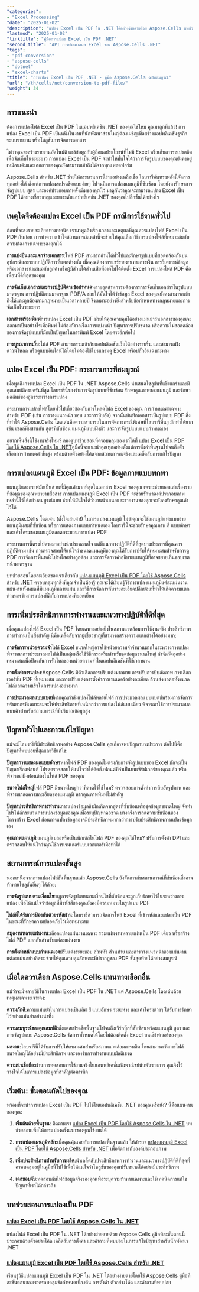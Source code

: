 ```yaml
---
"categories":
- "Excel Processing"
"date": "2025-01-02"
"description": "แปลง Excel เป็น PDF ใน .NET ได้อย่างง่ายดายด้วย Aspose.Cells บทช่วยสอนทีละขั้นตอน ตัวอย่างโค้ด และเคล็ดลับจากผู้เชี่ยวชาญ เพื่อการแปลง Excel เป็น PDF ได้อย่างราบรื่น"
"lastmod": "2025-01-02"
"linktitle": "คู่มือการแปลง Excel เป็น PDF .NET"
"second_title": "API การประมวลผล Excel ของ Aspose.Cells .NET"
"tags":
- "pdf-conversion"
- "aspose-cells"
- "dotnet"
- "excel-charts"
"title": "การแปลง Excel เป็น PDF .NET - คู่มือ Aspose.Cells ฉบับสมบูรณ์"
"url": "/th/cells/net/conversion-to-pdf-file/"
"weight": 34
---
```


## การแนะนำ

ต้องการแปลงไฟล์ Excel เป็น PDF ในแอปพลิเคชัน .NET ของคุณใช่ไหม คุณมาถูกที่แล้ว! การแปลง Excel เป็น PDF เป็นหนึ่งในงานที่นักพัฒนาส่วนใหญ่ต้องเผชิญเมื่อสร้างแอปพลิเคชันธุรกิจ ระบบรายงาน หรือโซลูชันการจัดการเอกสาร

ไม่ว่าคุณจะสร้างรายงานอัตโนมัติ แชร์ข้อมูลกับผู้ถือผลประโยชน์ที่ไม่มี Excel หรือเก็บถาวรสเปรดชีตเพื่อจัดเก็บในระยะยาว การแปลง Excel เป็น PDF จะทำให้มั่นใจได้ว่าการจัดรูปแบบของคุณยังคงอยู่เหมือนเดิมและเอกสารของคุณยังสามารถเข้าถึงได้จากทุกแพลตฟอร์ม

Aspose.Cells สำหรับ .NET ช่วยให้กระบวนการนี้ง่ายอย่างเหลือเชื่อ ไลบรารีอันทรงพลังนี้จัดการทุกอย่างได้ ตั้งแต่การแปลงสเปรดชีตแบบง่ายๆ ไปจนถึงการแปลงแผนภูมิที่ซับซ้อน โดยยังคงรักษาการจัดรูปแบบ สูตร และองค์ประกอบภาพดั้งเดิมของคุณไว้ มาดูกันว่าคุณจะสามารถแปลง Excel เป็น PDF ได้อย่างเชี่ยวชาญและยกระดับแอปพลิเคชัน .NET ของคุณไปอีกขั้นได้อย่างไร

## เหตุใดจึงต้องแปลง Excel เป็น PDF กรณีการใช้งานทั่วไป

ก่อนที่จะลงรายละเอียดทางเทคนิค เรามาพูดถึงเรื่องเวลาและเหตุผลที่คุณควรแปลงไฟล์ Excel เป็น PDF กันก่อน การทำความเข้าใจสถานการณ์เหล่านี้จะช่วยให้คุณเลือกวิธีการแปลงไฟล์ที่เหมาะสมกับความต้องการเฉพาะของคุณได้

**การแบ่งปันและแจกจ่ายเอกสาร**:ไฟล์ PDF สามารถอ่านได้ทั่วไปและรักษารูปแบบที่สอดคล้องกันบนอุปกรณ์และระบบปฏิบัติการที่แตกต่างกัน เมื่อคุณต้องการแชร์รายงานทางการเงิน การวิเคราะห์ข้อมูล หรือเอกสารนำเสนอกับลูกค้าหรือผู้มีส่วนได้ส่วนเสียที่อาจไม่ได้ติดตั้ง Excel การแปลงไฟล์ PDF คือเพื่อนที่ดีที่สุดของคุณ

**การจัดเก็บเอกสารและการปฏิบัติตามข้อกำหนด**หลายอุตสาหกรรมต้องการการจัดเก็บเอกสารในรูปแบบมาตรฐาน การปฏิบัติตามมาตรฐาน PDF/A ช่วยให้มั่นใจได้ว่าข้อมูล Excel ของคุณยังคงสามารถเข้าถึงได้และถูกต้องตามกฎหมายเป็นเวลาหลายปี จึงเหมาะอย่างยิ่งสำหรับข้อกำหนดทางกฎหมายและการจัดเก็บในระยะยาว

**เอกสารพร้อมพิมพ์**การแปลง Excel เป็น PDF ช่วยให้คุณควบคุมได้อย่างแม่นยำว่าเอกสารของคุณจะออกมาเป็นอย่างไรเมื่อพิมพ์ ไม่ต้องกังวลเรื่องการแบ่งหน้า ปัญหาการปรับขนาด หรือความไม่สอดคล้องของการจัดรูปแบบที่มักเป็นปัญหาในการพิมพ์ Excel โดยตรงอีกต่อไป

**การบูรณาการเว็บ**:ไฟล์ PDF สามารถรวมเข้ากับแอปพลิเคชันเว็บได้อย่างราบรื่น และสามารถฝัง ดาวน์โหลด หรือดูแบบอินไลน์ได้โดยไม่ต้องใช้โปรแกรมดู Excel หรือปลั๊กอินเฉพาะทาง

## แปลง Excel เป็น PDF: กระบวนการที่สมบูรณ์

เมื่อพูดถึงการแปลง Excel เป็น PDF ใน .NET Aspose.Cells นำเสนอโซลูชันที่แข็งแกร่งและมีคุณสมบัติครบครันที่สุด ไลบรารีนี้รองรับการจัดรูปแบบที่ซับซ้อน รักษาคุณภาพของแผนภูมิ และรักษาผลลัพธ์ของสูตรระหว่างการแปลง

กระบวนการแปลงไฟล์โดยทั่วไปเกี่ยวข้องกับการโหลดไฟล์ Excel ของคุณ การกำหนดค่าเฉพาะสำหรับ PDF (เช่น การวางแนวหน้า ขอบ และการบีบอัด) จากนั้นบันทึกเอกสารเป็นรูปแบบ PDF สิ่งที่ทำให้ Aspose.Cells โดดเด่นคือความสามารถในการจัดการกรณีพิเศษที่ไลบรารีอื่นๆ มักทำได้ยาก เช่น เซลล์ที่ผสานกัน สูตรที่ซับซ้อน แผนภูมิแบบฝังตัว และการจัดรูปแบบแบบกำหนดเอง

อยากเห็นสิ่งนี้ใช้งานจริงไหม? ลองดูบทช่วยสอนที่ครอบคลุมของเราได้ที่ [แปลง Excel เป็น PDF โดยใช้ Aspose.Cells ใน .NET](./convert-excel-to-pdf/)คู่มือนี้จะแนะนำคุณทุกอย่างตั้งแต่การตั้งค่าพื้นฐานไปจนถึงตัวเลือกการกำหนดค่าขั้นสูง พร้อมด้วยตัวอย่างโค้ดจากสถานการณ์จริงและเคล็ดลับการแก้ไขปัญหา

## การแปลงแผนภูมิ Excel เป็น PDF: ข้อมูลภาพแบบพกพา

แผนภูมิและกราฟมักเป็นส่วนที่มีคุณค่ามากที่สุดในเอกสาร Excel ของคุณ เพราะช่วยบอกเล่าเรื่องราวที่ข้อมูลของคุณพยายามสื่อสาร การแปลงแผนภูมิ Excel เป็น PDF จะช่วยรักษาองค์ประกอบภาพเหล่านี้ไว้ได้อย่างสมบูรณ์แบบ ช่วยให้มั่นใจได้ว่างานนำเสนอและรายงานของคุณจะยังคงรักษาคุณค่าไว้ได้

Aspose.Cells โดดเด่น (ตั้งใจเล่นคำ!) ในการแปลงแผนภูมิ ไม่ว่าคุณจะใช้แผนภูมิแท่งแบบง่าย แผนภูมิผสมที่ซับซ้อน หรือการแสดงภาพแบบกำหนดเอง ไลบรารีนี้จะช่วยรักษาคุณภาพ สี แบบอักษร และเค้าโครงของแผนภูมิตลอดกระบวนการแปลง PDF

กระบวนการนี้ตรงไปตรงมาอย่างน่าประหลาดใจ แต่มีแนวทางปฏิบัติที่ดีที่สุดบางประการที่คุณควรปฏิบัติตาม เช่น การตรวจสอบให้แน่ใจว่าขนาดแผนภูมิของคุณได้รับการปรับให้เหมาะสมสำหรับการดู PDF การจัดการพื้นหลังโปร่งใสอย่างถูกต้อง และการจัดการคำอธิบายแผนภูมิที่อาจขยายเกินขอบเขตหน้ามาตรฐาน

บทช่วยสอนโดยละเอียดของเราเกี่ยวกับ [แปลงแผนภูมิ Excel เป็น PDF โดยใช้ Aspose.Cells สำหรับ .NET](./convert-excel-charts-to-pdf/) ครอบคลุมทุกสิ่งที่คุณจำเป็นต้องรู้ คุณจะได้เรียนรู้วิธีการแปลงแผนภูมิแต่ละแผ่นงาน แผ่นงานทั้งหมดที่มีแผนภูมิหลายแผ่น และวิธีการจัดการกับรายละเอียดปลีกย่อยที่ทำให้เกิดความแตกต่างระหว่างการแปลงที่ดีกับการแปลงที่ยอดเยี่ยม

## การเพิ่มประสิทธิภาพการทำงานและแนวทางปฏิบัติที่ดีที่สุด

เมื่อคุณแปลงไฟล์ Excel เป็น PDF โดยเฉพาะอย่างยิ่งในสภาพแวดล้อมการใช้งานจริง ประสิทธิภาพการทำงานเป็นสิ่งสำคัญ นี่คือเคล็ดลับจากผู้เชี่ยวชาญที่สามารถสร้างความแตกต่างได้อย่างมาก:

**การจัดการหน่วยความจำ**ไฟล์ Excel ขนาดใหญ่อาจใช้หน่วยความจำจำนวนมากในระหว่างการแปลง พิจารณาการประมวลผลไฟล์เป็นกลุ่มหรือใช้วิธีการสตรีมสำหรับชุดข้อมูลขนาดใหญ่ กำจัดวัตถุอย่างเหมาะสมเพื่อป้องกันการรั่วไหลของหน่วยความจำในแอปพลิเคชันที่ใช้เวลานาน

**การตั้งค่าการแปลง**:Aspose.Cells มีตัวเลือกการปรับแต่งมากมาย การปรับการบีบอัดภาพ การเลือกเวอร์ชัน PDF ที่เหมาะสม และการปรับแต่งการตั้งค่าการเรนเดอร์อย่างละเอียด ล้วนส่งผลต่อทั้งขนาดไฟล์และความเร็วในการแปลงอย่างมาก

**การประมวลผลแบบแบตช์**หากคุณกำลังแปลงไฟล์หลายไฟล์ การประมวลผลแบบแบตช์พร้อมการจัดการทรัพยากรที่เหมาะสมจะให้ประสิทธิภาพที่เหนือกว่าการแปลงไฟล์แบบเดี่ยว พิจารณาใช้การประมวลผลแบบคิวสำหรับสถานการณ์ที่มีปริมาณข้อมูลสูง

## ปัญหาทั่วไปและการแก้ไขปัญหา

แม้จะมีไลบรารีที่มีประสิทธิภาพอย่าง Aspose.Cells คุณก็อาจพบปัญหาบางประการ ต่อไปนี้คือปัญหาที่พบบ่อยที่สุดและวิธีแก้ไข:

**ปัญหาการแสดงผลแบบอักษร**หากไฟล์ PDF ของคุณไม่ตรงกับการจัดรูปแบบของ Excel มักจะเป็นปัญหาเรื่องฟอนต์ โปรดตรวจสอบให้แน่ใจว่าได้ติดตั้งฟอนต์ที่จำเป็นบนเซิร์ฟเวอร์ของคุณแล้ว หรือพิจารณาฝังฟอนต์ลงในไฟล์ PDF ของคุณ

**ขนาดไฟล์ใหญ่**ไฟล์ PDF มีขนาดใหญ่กว่าที่คาดไว้ใช่ไหม? ตรวจสอบการตั้งค่าการบีบอัดรูปภาพ และพิจารณาลดความละเอียดของแผนภูมิ หากคุณภาพพิมพ์ไม่สำคัญ

**ปัญหาประสิทธิภาพการทำงาน**การแปลงข้อมูลช้ามักเกิดจากสูตรที่ซับซ้อนหรือชุดข้อมูลขนาดใหญ่ จัดทำโปรไฟล์กระบวนการแปลงข้อมูลของคุณเพื่อระบุปัญหาคอขวด บางครั้งการลดความซับซ้อนของโครงสร้าง Excel ก่อนการแปลงข้อมูลอาจมีประสิทธิภาพมากกว่าการปรับประสิทธิภาพการแปลงข้อมูลเอง

**คุณภาพแผนภูมิ**:แผนภูมิเบลอหรือเป็นพิกเซลในไฟล์ PDF ของคุณใช่ไหม? ปรับการตั้งค่า DPI และตรวจสอบให้แน่ใจว่าคุณใช้การเรนเดอร์แบบเวกเตอร์เมื่อทำได้

## สถานการณ์การแปลงขั้นสูง

นอกเหนือจากการแปลงไฟล์ขั้นพื้นฐานแล้ว Aspose.Cells ยังจัดการกับสถานการณ์ที่ซับซ้อนซึ่งอาจท้าทายโซลูชันอื่นๆ ได้ด้วย:

**การจัดรูปแบบตามเงื่อนไข**:กฎการจัดรูปแบบตามเงื่อนไขที่ซับซ้อนจะถูกเก็บรักษาไว้ในระหว่างการแปลง เพื่อให้แน่ใจว่าข้อมูลที่มีรหัสสีของคุณยังคงมีความหมายในรูปแบบ PDF

**ไฟล์ที่ได้รับการป้องกันด้วยรหัสผ่าน**:ไลบรารีสามารถจัดการไฟล์ Excel ที่เข้ารหัสและแปลงเป็น PDF ในขณะที่รักษาความปลอดภัยไว้เมื่อเหมาะสม

**สมุดงานหลายแผ่นงาน**:เลือกแปลงแผ่นงานเฉพาะ รวมแผ่นงานหลายแผ่นเป็น PDF เดียว หรือสร้างไฟล์ PDF แยกกันสำหรับแต่ละแผ่นงาน

**การตั้งค่าหน้าแบบกำหนดเอง**ปรับแต่งระยะขอบ ส่วนหัว ส่วนท้าย และการวางแนวหน้าของแผ่นงานแต่ละแผ่นอย่างอิสระ ช่วยให้คุณควบคุมลักษณะที่ปรากฏของ PDF ขั้นสุดท้ายได้อย่างสมบูรณ์

## เมื่อใดควรเลือก Aspose.Cells แทนทางเลือกอื่น

แม้ว่าจะมีหลายวิธีในการแปลง Excel เป็น PDF ใน .NET แต่ Aspose.Cells โดดเด่นด้วยเหตุผลเฉพาะเจาะจง:

**ความภักดี**:ความแม่นยำในการแปลงเป็นเลิศ สี แบบอักษร ระยะห่าง และเค้าโครงต่างๆ ได้รับการรักษาไว้อย่างแม่นยำอย่างน่าทึ่ง

**ความสมบูรณ์ของคุณสมบัติ**:ตั้งแต่สเปรดชีตพื้นฐานไปจนถึงเวิร์กบุ๊กที่ซับซ้อนพร้อมแผนภูมิ สูตร และการจัดรูปแบบ Aspose.Cells จัดการทั้งหมดได้โดยไม่ต้องติดตั้ง Excel บนเซิร์ฟเวอร์ของคุณ

**ผลงาน**:ไลบรารีนี้ได้รับการปรับให้เหมาะสมสำหรับสภาพแวดล้อมการผลิต โดยสามารถจัดการไฟล์ขนาดใหญ่ได้อย่างมีประสิทธิภาพ และรองรับการทำงานแบบมัลติเธรด

**ความน่าเชื่อถือ**:ผ่านการทดสอบการใช้งานจริงในแอพพลิเคชั่นเชิงพาณิชย์นับพันรายการ คุณจึงไว้วางใจได้ในการแปลงข้อมูลที่สำคัญต่อภารกิจ

## เริ่มต้น: ขั้นตอนถัดไปของคุณ

พร้อมที่จะนำการแปลง Excel เป็น PDF ไปใช้ในแอปพลิเคชัน .NET ของคุณหรือยัง? นี่คือแผนงานของคุณ:

1. **เริ่มต้นด้วยพื้นฐาน**: ติดตามเรา [แปลง Excel เป็น PDF โดยใช้ Aspose.Cells ใน .NET](./convert-excel-to-pdf/) บทช่วยสอนเพื่อให้การแปลงครั้งแรกของคุณใช้งานได้

2. **การแปลงแผนภูมิหลัก**:เมื่อคุณคุ้นเคยกับการแปลงพื้นฐานแล้ว ให้สำรวจ [แปลงแผนภูมิ Excel เป็น PDF โดยใช้ Aspose.Cells สำหรับ .NET](./convert-excel-charts-to-pdf/) เพื่อจัดการกับองค์ประกอบภาพ

3. **เพิ่มประสิทธิภาพสำหรับการผลิต**:นำเคล็ดลับประสิทธิภาพการทำงานและแนวทางปฏิบัติที่ดีที่สุดที่ครอบคลุมอยู่ในคู่มือนี้ไปใช้เพื่อให้แน่ใจว่าโซลูชันของคุณปรับขนาดได้อย่างมีประสิทธิภาพ

4. **เคสขอบจับ**:ทดสอบกับไฟล์ข้อมูลจริงของคุณเพื่อระบุความท้าทายเฉพาะและใช้เทคนิคการแก้ไขปัญหาที่เราได้กล่าวถึง

## บทช่วยสอนการแปลงเป็น PDF

### [แปลง Excel เป็น PDF โดยใช้ Aspose.Cells ใน .NET](./convert-excel-to-pdf/)
แปลงไฟล์ Excel เป็น PDF ใน .NET ได้อย่างง่ายดายด้วย Aspose.Cells คู่มือทีละขั้นตอนนี้ประกอบด้วยตัวอย่างโค้ด เคล็ดลับการตั้งค่า และคำถามที่พบบ่อยในการแก้ไขปัญหาสำหรับนักพัฒนา .NET

### [แปลงแผนภูมิ Excel เป็น PDF โดยใช้ Aspose.Cells สำหรับ .NET](./convert-excel-charts-to-pdf/)
เรียนรู้วิธีแปลงแผนภูมิ Excel เป็น PDF ใน .NET ได้อย่างง่ายดายโดยใช้ Aspose.Cells คู่มือทีละขั้นตอนของเราครอบคลุมข้อกำหนดเบื้องต้น การตั้งค่า ตัวอย่างโค้ด และคำถามที่พบบ่อย